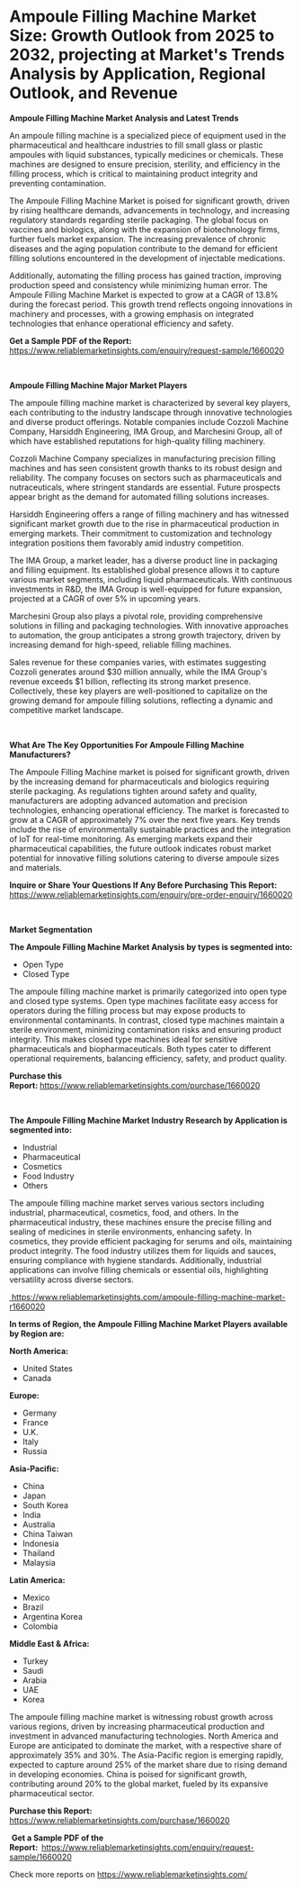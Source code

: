 <p><h1>Ampoule Filling Machine Market Size: Growth Outlook from 2025 to 2032, projecting at Market's Trends Analysis by Application, Regional Outlook, and Revenue</h1></p><p><strong>Ampoule Filling Machine Market Analysis and Latest Trends</strong></p>
<p><p>An ampoule filling machine is a specialized piece of equipment used in the pharmaceutical and healthcare industries to fill small glass or plastic ampoules with liquid substances, typically medicines or chemicals. These machines are designed to ensure precision, sterility, and efficiency in the filling process, which is critical to maintaining product integrity and preventing contamination.</p><p>The Ampoule Filling Machine Market is poised for significant growth, driven by rising healthcare demands, advancements in technology, and increasing regulatory standards regarding sterile packaging. The global focus on vaccines and biologics, along with the expansion of biotechnology firms, further fuels market expansion. The increasing prevalence of chronic diseases and the aging population contribute to the demand for efficient filling solutions encountered in the development of injectable medications.</p><p>Additionally, automating the filling process has gained traction, improving production speed and consistency while minimizing human error. The Ampoule Filling Machine Market is expected to grow at a CAGR of 13.8% during the forecast period. This growth trend reflects ongoing innovations in machinery and processes, with a growing emphasis on integrated technologies that enhance operational efficiency and safety.</p></p>
<p><strong>Get a Sample PDF of the Report:&nbsp;</strong> <a href="https://www.reliablemarketinsights.com/enquiry/request-sample/1660020?utm_campaign=3047&utm_medium=2&utm_source=Github&utm_content=ia&utm_term=10042025&utm_id=ampoule-filling-machine">https://www.reliablemarketinsights.com/enquiry/request-sample/1660020</a></p>
<p>&nbsp;</p>
<p><strong>Ampoule Filling Machine Major Market Players</strong></p>
<p><p>The ampoule filling machine market is characterized by several key players, each contributing to the industry landscape through innovative technologies and diverse product offerings. Notable companies include Cozzoli Machine Company, Harsiddh Engineering, IMA Group, and Marchesini Group, all of which have established reputations for high-quality filling machinery.</p><p>Cozzoli Machine Company specializes in manufacturing precision filling machines and has seen consistent growth thanks to its robust design and reliability. The company focuses on sectors such as pharmaceuticals and nutraceuticals, where stringent standards are essential. Future prospects appear bright as the demand for automated filling solutions increases.</p><p>Harsiddh Engineering offers a range of filling machinery and has witnessed significant market growth due to the rise in pharmaceutical production in emerging markets. Their commitment to customization and technology integration positions them favorably amid industry competition.</p><p>The IMA Group, a market leader, has a diverse product line in packaging and filling equipment. Its established global presence allows it to capture various market segments, including liquid pharmaceuticals. With continuous investments in R&D, the IMA Group is well-equipped for future expansion, projected at a CAGR of over 5% in upcoming years.</p><p>Marchesini Group also plays a pivotal role, providing comprehensive solutions in filling and packaging technologies. With innovative approaches to automation, the group anticipates a strong growth trajectory, driven by increasing demand for high-speed, reliable filling machines.</p><p>Sales revenue for these companies varies, with estimates suggesting Cozzoli generates around $30 million annually, while the IMA Group's revenue exceeds $1 billion, reflecting its strong market presence. Collectively, these key players are well-positioned to capitalize on the growing demand for ampoule filling solutions, reflecting a dynamic and competitive market landscape.</p></p>
<p>&nbsp;</p>
<p><strong>What Are The Key Opportunities For Ampoule Filling Machine Manufacturers?</strong></p>
<p><p>The Ampoule Filling Machine market is poised for significant growth, driven by the increasing demand for pharmaceuticals and biologics requiring sterile packaging. As regulations tighten around safety and quality, manufacturers are adopting advanced automation and precision technologies, enhancing operational efficiency. The market is forecasted to grow at a CAGR of approximately 7% over the next five years. Key trends include the rise of environmentally sustainable practices and the integration of IoT for real-time monitoring. As emerging markets expand their pharmaceutical capabilities, the future outlook indicates robust market potential for innovative filling solutions catering to diverse ampoule sizes and materials.</p></p>
<p><strong>Inquire or Share Your Questions If Any Before Purchasing This Report:</strong> <a href="https://www.reliablemarketinsights.com/enquiry/pre-order-enquiry/1660020?utm_campaign=3047&utm_medium=2&utm_source=Github&utm_content=ia&utm_term=10042025&utm_id=ampoule-filling-machine">https://www.reliablemarketinsights.com/enquiry/pre-order-enquiry/1660020</a></p>
<p>&nbsp;</p>
<p><strong>Market Segmentation</strong></p>
<p><strong>The Ampoule Filling Machine Market Analysis by types is segmented into:</strong></p>
<p><ul><li>Open Type</li><li>Closed Type</li></ul></p>
<p><p>The ampoule filling machine market is primarily categorized into open type and closed type systems. Open type machines facilitate easy access for operators during the filling process but may expose products to environmental contaminants. In contrast, closed type machines maintain a sterile environment, minimizing contamination risks and ensuring product integrity. This makes closed type machines ideal for sensitive pharmaceuticals and biopharmaceuticals. Both types cater to different operational requirements, balancing efficiency, safety, and product quality.</p></p>
<p><strong>Purchase this Report:&nbsp;</strong><a href="https://www.reliablemarketinsights.com/purchase/1660020?utm_campaign=3047&utm_medium=2&utm_source=Github&utm_content=ia&utm_term=10042025&utm_id=ampoule-filling-machine">https://www.reliablemarketinsights.com/purchase/1660020</a></p>
<p>&nbsp;</p>
<p><strong>The Ampoule Filling Machine Market Industry Research by Application is segmented into:</strong></p>
<p><ul><li>Industrial</li><li>Pharmaceutical</li><li>Cosmetics</li><li>Food Industry</li><li>Others</li></ul></p>
<p><p>The ampoule filling machine market serves various sectors including industrial, pharmaceutical, cosmetics, food, and others. In the pharmaceutical industry, these machines ensure the precise filling and sealing of medicines in sterile environments, enhancing safety. In cosmetics, they provide efficient packaging for serums and oils, maintaining product integrity. The food industry utilizes them for liquids and sauces, ensuring compliance with hygiene standards. Additionally, industrial applications can involve filling chemicals or essential oils, highlighting versatility across diverse sectors.</p></p>
<p><a href="https://www.reliablemarketinsights.com/ampoule-filling-machine-market-r1660020?utm_campaign=3047&utm_medium=2&utm_source=Github&utm_content=ia&utm_term=10042025&utm_id=ampoule-filling-machine">&nbsp;https://www.reliablemarketinsights.com/ampoule-filling-machine-market-r1660020</a></p>
<p><strong>In terms of Region, the Ampoule Filling Machine Market Players available by Region are:</strong></p>
<p>
    <p> <strong> North America: </strong>
        <ul>
            <li>United States</li>
            <li>Canada</li>
        </ul>
        </p> 
    <p> <strong> Europe: </strong>
        <ul>
            <li>Germany</li>
            <li>France</li>
            <li>U.K.</li>
            <li>Italy</li>
            <li>Russia</li>
        </ul>
        </p> 
    <p> <strong> Asia-Pacific: </strong>
        <ul>
            <li>China</li>
            <li>Japan</li>
            <li>South Korea</li>
            <li>India</li>
            <li>Australia</li>
            <li>China Taiwan</li>
            <li>Indonesia</li>
            <li>Thailand</li>
            <li>Malaysia</li>
        </ul>
        </p> 
    <p> <strong> Latin America: </strong>
        <ul>
            <li>Mexico</li>
            <li>Brazil</li>
            <li>Argentina Korea</li>
            <li>Colombia</li>
        </ul>
        </p> 
    <p> <strong> Middle East & Africa: </strong>
        <ul>
            <li>Turkey</li>
            <li>Saudi</li>
            <li>Arabia</li>
            <li>UAE</li>
            <li>Korea</li>
        </ul>
    </p>
    </p>
<p><p>The ampoule filling machine market is witnessing robust growth across various regions, driven by increasing pharmaceutical production and investment in advanced manufacturing technologies. North America and Europe are anticipated to dominate the market, with a respective share of approximately 35% and 30%. The Asia-Pacific region is emerging rapidly, expected to capture around 25% of the market share due to rising demand in developing economies. China is poised for significant growth, contributing around 20% to the global market, fueled by its expansive pharmaceutical sector.</p></p>
<p><strong>Purchase this Report: </strong><a href="https://www.reliablemarketinsights.com/purchase/1660020?utm_campaign=3047&utm_medium=2&utm_source=Github&utm_content=ia&utm_term=10042025&utm_id=ampoule-filling-machine">https://www.reliablemarketinsights.com/purchase/1660020</a></p>
<p>&nbsp;<strong>Get a Sample PDF of the Report:&nbsp;&nbsp;</strong><a href="https://www.reliablemarketinsights.com/enquiry/request-sample/1660020?utm_campaign=3047&utm_medium=2&utm_source=Github&utm_content=ia&utm_term=10042025&utm_id=ampoule-filling-machine">https://www.reliablemarketinsights.com/enquiry/request-sample/1660020</a></p>
<p><strong></strong></p>
<p>Check more reports on <a href="https://www.reliablemarketinsights.com/?utm_campaign=3047&utm_medium=2&utm_source=Github&utm_content=ia&utm_term=10042025&utm_id=ampoule-filling-machine">https://www.reliablemarketinsights.com/</a></p>